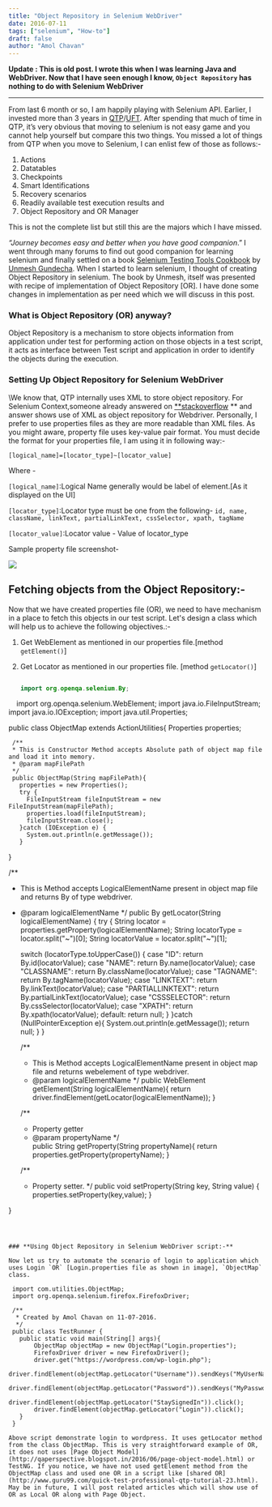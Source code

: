 ```yaml
---
title: "Object Repository in Selenium WebDriver"
date: 2016-07-11
tags: ["selenium", "How-to"]
draft: false
author: "Amol Chavan"
---
```


**Update : This is old post. I wrote this when I was learning Java and WebDriver. Now that I have seen enough I know, `Object Repository` has nothing to do with Selenium WebDriver**

---

From last 6 month or so, I am happily playing with Selenium API. Earlier, I invested more than 3 years in [QTP](https://en.wikipedia.org/wiki/HP_QuickTest_Professional)/[UFT](http://www8.hp.com/us/en/software-solutions/unified-functional-automated-testing/). After spending that much of time in QTP, it’s very obvious that moving to selenium is not easy game and you cannot help yourself but compare this two things. You missed a lot of things from QTP when you move to Selenium, I can enlist few of those as follows:-

1. Actions
2. Datatables
3. Checkpoints
4. Smart Identifications
5. Recovery scenarios
6. Readily available test execution results and
7. Object Repository and OR Manager

This is not the complete list but still this are the majors which I have missed.

_“Journey becomes easy and better when you have good companion_.” I went through many forums to find out good companion for learning selenium and finally settled on a book [Selenium Testing Tools Cookbook](https://www.amazon.in/Selenium-Testing-Cookbook-Unmesh-Gundecha-ebook/dp/B00AC1HDJI/ref=as_sl_pc_tf_cw?&linkCode=waf&tag=httpwwwugacha-21) by [Unmesh Gundecha](https://unmesh.me/). When I started to learn selenium, I thought of creating Object Repository in selenium. The book by Unmesh, itself was presented with recipe of implementation of Object Repository [OR]. I have done some changes in implementation as per need which we will discuss in this post.

### **What is Object Repository (OR) anyway?**

Object Repository is a mechanism to store objects information from application under test for performing action on those objects in a test script, it acts as interface between Test script and application in order to identify the objects during the execution.

### **Setting Up Object Repository for Selenium WebDriver**

\We know that, QTP internally uses XML to store object repository. For Selenium Context,someone already answered on [\*\*stackoverflow](http://stackoverflow.com/questions/26758299/object-repository-in-xml-file-for-selenium-webdriver-framework-with-java-and-tes) \*\*  and answer shows use of XML as object repository for Webdriver. Personally, I prefer to use properties files as they are more readable than XML files. As you might aware, property file uses key-value pair format. You must decide the format for your properties file, I am using it in following way:-

`[logical_name]=[locator_type]~[locator_value]`

Where -

`[logical_name]`:Logical Name generally would be label of element.[As it displayed on the UI]

`[locator_type]`:Locator type must be one from the following- `id, name, className, linkText, partialLinkText, cssSelector, xpath, tagName`

`[locator_value]`:Locator value - Value of locator_type

Sample property file screenshot-

![](https://lh6.googleusercontent.com/kmLNEVS-H6WWmjvdyCv3F3fX2G68TWhjy7LF8Y5P8YddPSyQQJLw7azjDtoidcvWGX3Epb9BwOUgBOw7hB7yp7O2bwPNbuVyRGPey9giGerXEcuGSwXaWpDiHDSkuOVYA4YKfnya)

## **Fetching objects from the Object Repository:-**

Now that we have created properties file (OR), we need to have mechanism in a place to fetch this objects in our test script. Let's design a class which will help us to achieve the following objectives.:-



1. Get WebElement as mentioned in our properties file.[method `getElement()`]
2. Get Locator as mentioned in our properties file. [method `getLocator()`]
   
   ```java
   
   import org.openqa.selenium.By;    import org.openqa.selenium.WebElement;
   import java.io.FileInputStream;
   import java.io.IOException;
   import java.util.Properties;
   
   
   public class ObjectMap extends ActionUtilities{
     Properties properties;
   
     /**
     * This is Constructor Method accepts Absolute path of object map file and load it into memory.
     * @param mapFilePath
     */
     public ObjectMap(String mapFilePath){
       properties = new Properties();
       try {
         FileInputStream fileInputStream = new FileInputStream(mapFilePath);
         properties.load(fileInputStream);
         fileInputStream.close();
       }catch (IOException e) {
         System.out.println(e.getMessage());
       }
   }
   
   /**
   * This is Method accepts LogicalElementName present in object map file and returns By of type webdriver.
   * @param logicalElementName
   */
     public By getLocator(String logicalElementName) {
     try {
       String locator = properties.getProperty(logicalElementName);
       String locatorType = locator.split("~")[0];
       String locatorValue = locator.split("~")[1];
       
       switch (locatorType.toUpperCase()) {
         case "ID":
         return By.id(locatorValue);
         case "NAME":
         return By.name(locatorValue);
         case "CLASSNAME":
         return By.className(locatorValue);
         case "TAGNAME":
         return By.tagName(locatorValue);
         case "LINKTEXT":
         return By.linkText(locatorValue);
         case "PARTIALLINKTEXT":
         return By.partialLinkText(locatorValue);
         case "CSSSELECTOR":
         return By.cssSelector(locatorValue);
         case "XPATH":
         return By.xpath(locatorValue);
         default:
         return null;
       }
     }catch (NullPointerException e){
       System.out.println(e.getMessage());
       return null;
     }
   }
   
     /**
     * This is Method accepts LogicalElementName present in object map file and returns webelement of type webdriver.
     * @param logicalElementName
     */
     public WebElement getElement(String logicalElementName){
       return driver.findElement(getLocator(logicalElementName));
     }
   
     /**
     * Property getter
     * @param propertyName
     */    
     public String getProperty(String propertyName){
       return  properties.getProperty(propertyName);
     }
   
     /**
     * Property setter.
     */
     public void setProperty(String key, String value) {
        properties.setProperty(key,value);
     }
     
   }
   
   ```
   
   

### **Using Object Repository in Selenium WebDriver script:-**

Now let us try to automate the scenario of login to application which uses Login `OR` [Login.properties file as shown in image], `ObjectMap` class.

    import com.utilities.ObjectMap;
    import org.openqa.selenium.firefox.FirefoxDriver;
    
    /**
     * Created by Amol Chavan on 11-07-2016.
     */
    public class TestRunner {
      public static void main(String[] args){
          ObjectMap objectMap = new ObjectMap("Login.properties");
          FirefoxDriver driver = new FirefoxDriver();
          driver.get("https://wordpress.com/wp-login.php");
          driver.findElement(objectMap.getLocator("Username")).sendKeys("MyUserName");
          driver.findElement(objectMap.getLocator("Password")).sendKeys("MyPassword");
          driver.findElement(objectMap.getLocator("StaySignedIn")).click();
          driver.findElement(objectMap.getLocator("Login")).click();
      }
    }

Above script demonstrate login to wordpress. It uses getLocator method from the class ObjectMap. This is very straightforward example of OR, it does not uses [Page Object Model](http://qaperspective.blogspot.in/2016/06/page-object-model.html) or TestNG. If you notice, we have not used getElement method from the ObjectMap class and used one OR in a script like [shared OR](http://www.guru99.com/quick-test-professional-qtp-tutorial-23.html). May be in future, I will post related articles which will show use of OR as Local OR along with Page Object.
